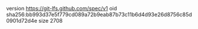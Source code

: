 version https://git-lfs.github.com/spec/v1
oid sha256:bb993d37e5f779cd089a72b9eab87b73c11b6d4d93e26d8756c85d0901d72d4e
size 2708
